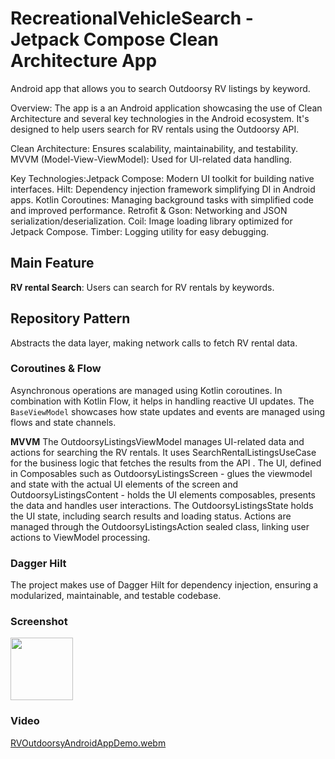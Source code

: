 # RecreationalVehicleSearch - Jetpack Compose Clean Architecture App

Android app that allows you to search Outdoorsy RV listings by keyword.

Overview: The app is a an Android application showcasing the use of Clean Architecture and several key technologies in the Android ecosystem. It's designed to help users search for RV rentals using the Outdoorsy API.

Clean Architecture: Ensures scalability, maintainability, and testability. MVVM (Model-View-ViewModel): Used for UI-related data handling. 

Key Technologies:Jetpack Compose: Modern UI toolkit for building native interfaces. Hilt: Dependency injection framework simplifying DI in Android apps. Kotlin Coroutines: Managing background tasks with simplified code and improved performance. Retrofit & Gson: Networking and JSON serialization/deserialization. Coil: Image loading library optimized for Jetpack Compose. Timber: Logging utility for easy debugging.

## **Main Feature**
**RV rental Search**:  Users can search for RV rentals by keywords.

## **Repository Pattern**
 Abstracts the data layer, making network calls to fetch RV rental data.

### **Coroutines & Flow**
Asynchronous operations are managed using Kotlin coroutines. In combination with Kotlin Flow, it helps in handling reactive UI updates. The `BaseViewModel` showcases how state updates and events are managed using flows and state channels.

**MVVM**
The OutdoorsyListingsViewModel manages UI-related data and actions for searching the RV rentals.
It uses SearchRentalListingsUseCase for the business logic that fetches the results from the API . The UI, defined in Composables such as OutdoorsyListingsScreen - glues the viewmodel and state with the actual UI elements of the screen and OutdoorsyListingsContent - holds the UI elements composables, presents the data and handles user interactions. 
The OutdoorsyListingsState holds the UI state, including search results and loading status. Actions are managed through the OutdoorsyListingsAction sealed class, linking user actions to ViewModel processing.

### **Dagger Hilt**
The project makes use of Dagger Hilt for dependency 
injection, ensuring a modularized, maintainable, and testable codebase.

### **Screenshot**
<p float="left">
  <img src="https://github.com/Borislav91/RecreationalVehicleSearch/assets/14141206/3a5d20b5-1056-45de-8647-3fa87142f87a" width="100" />
</p>

### **Video**
[RVOutdoorsyAndroidAppDemo.webm](https://github.com/Borislav91/RecreationalVehicleSearch/assets/14141206/14919a90-67b4-4ecd-a412-145127108ca0) 

